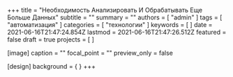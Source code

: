 +++
title = "Необходимость Анализировать И Обрабатывать Еще Больше Данных"
subtitle = ""
summary = ""
authors = [ "admin" ]
tags = [ "автоматизация" ]
categories = [ "технологии" ]
keywords = [ ]
date = 2021-06-16T21:47:24.854Z
lastmod = 2021-06-16T21:47:26.512Z
featured = false
draft = true
projects = [ ]

[image]
caption = ""
focal_point = ""
preview_only = false

[design]
background = { }
+++

